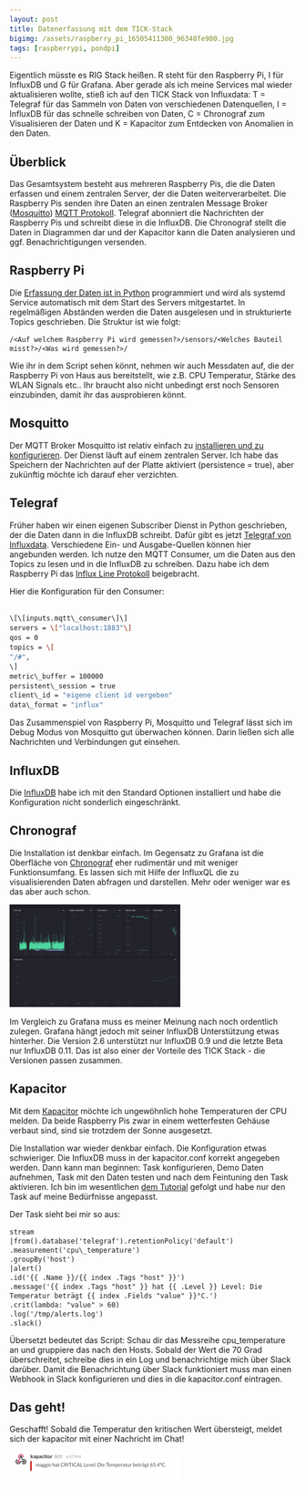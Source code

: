 ```yaml
---
layout: post
title: Datenerfassung mit dem TICK-Stack
bigimg: /assets/raspberry_pi_16505411300_96348fe980.jpg
tags: [raspberrypi, pondpi]
---
```


Eigentlich müsste es RIG Stack heißen. R steht für den Raspberry Pi, I für InfluxDB und G für Grafana. Aber gerade als ich meine Services mal wieder aktualisieren wollte, stieß ich auf den TICK Stack von Influxdata: T = Telegraf für das Sammeln von Daten von verschiedenen Datenquellen, I = InfluxDB für das schnelle schreiben von Daten, C = Chronograf zum Visualisieren der Daten und K = Kapacitor zum Entdecken von Anomalien in den Daten.

## Überblick

Das Gesamtsystem besteht aus mehreren Raspberry Pis, die die Daten erfassen und einem zentralen Server, der die Daten weiterverarbeitet. Die Raspberry Pis senden ihre Daten an einen zentralen Message Broker ([Mosquitto](http://mosquitto.org/)) [MQTT Protokoll](http://mqtt.org/). Telegraf abonniert die Nachrichten der Raspberry Pis und schreibt diese in die InfluxDB. Die Chronograf stellt die Daten in Diagrammen dar und der Kapacitor kann die Daten analysieren und ggf. Benachrichtigungen versenden.

## Raspberry Pi

Die [Erfassung der Daten ist in Python](https://github.com/meinjens/home-control-pi/blob/master/monitor/mqtt_client.py) programmiert und wird als systemd Service automatisch mit dem Start des Servers mitgestartet. In regelmäßigen Abständen werden die Daten ausgelesen und in strukturierte Topics geschrieben. Die Struktur ist wie folgt:

```
/<Auf welchem Raspberry Pi wird gemessen?>/sensors/<Welches Bauteil misst?>/<Was wird gemessen?>/
```

Wie ihr in dem Script sehen könnt, nehmen wir auch Messdaten auf, die der Raspberry Pi von Haus aus bereitstellt, wie z.B. CPU Temperatur, Stärke des WLAN Signals etc.. Ihr braucht also nicht unbedingt erst noch Sensoren einzubinden, damit ihr das ausprobieren könnt.

## Mosquitto

Der MQTT Broker Mosquitto ist relativ einfach zu [installieren und zu konfigurieren](http://mosquitto.org/man/mosquitto-conf-5.html). Der Dienst läuft auf einem zentralen Server. Ich habe das Speichern der Nachrichten auf der Platte aktiviert (persistence = true), aber zukünftig möchte ich darauf eher verzichten.

## Telegraf

Früher haben wir einen eigenen Subscriber Dienst in Python geschrieben, der die Daten dann in die InfluxDB schreibt. Dafür gibt es jetzt [Telegraf von Influxdata](https://influxdata.com/time-series-platform/telegraf/). Verschiedene Ein- und Ausgabe-Quellen können hier angebunden werden. Ich nutze den MQTT Consumer, um die Daten aus den Topics zu lesen und in die InfluxDB zu schreiben. Dazu habe ich dem Raspberry Pi das [Influx Line Protokoll](https://docs.influxdata.com/influxdb/v0.12/write_protocols/line/) beigebracht.

Hier die Konfiguration für den Consumer:

```bash

\[\[inputs.mqtt\_consumer\]\]  
servers = \["localhost:1883"\]  
qos = 0  
topics = \[  
"/#",  
\]  
metric\_buffer = 100000  
persistent\_session = true  
client\_id = "eigene client id vergeben"  
data\_format = "influx"

```

Das Zusammenspiel von Raspberry Pi, Mosquitto und Telegraf lässt sich im Debug Modus von Mosquitto gut überwachen können. Darin ließen sich alle Nachrichten und Verbindungen gut einsehen.

## InfluxDB

Die [InfluxDB](https://influxdata.com/time-series-platform/influxdb/) habe ich mit den Standard Optionen installiert und habe die Konfiguration nicht sonderlich eingeschränkt.

## Chronograf

Die Installation ist denkbar einfach. Im Gegensatz zu Grafana ist die Oberfläche von [Chronograf](https://influxdata.com/time-series-platform/chronograf/) eher rudimentär und mit weniger Funktionsumfang. Es lassen sich mit Hilfe der InfluxQL die zu visualisierenden Daten abfragen und darstellen. Mehr oder weniger war es das aber auch schon.

[![Chronograf-Dashboard](/assets/Chronograf-Dashboard-300x180.png)](/assets/Chronograf-Dashboard.png)

Im Vergleich zu Grafana muss es meiner Meinung nach noch ordentlich zulegen. Grafana hängt jedoch mit seiner InfluxDB Unterstützung etwas hinterher. Die Version 2.6 unterstützt nur InfluxDB 0.9 und die letzte Beta nur InfluxDB 0.11. Das ist also einer der Vorteile des TICK Stack - die Versionen passen zusammen.

## Kapacitor

Mit dem [Kapacitor](https://influxdata.com/time-series-platform/kapacitor/) möchte ich ungewöhnlich hohe Temperaturen der CPU melden. Da beide Raspberry Pis zwar in einem wetterfesten Gehäuse verbaut sind, sind sie trotzdem der Sonne ausgesetzt.

Die Installation war wieder denkbar einfach. Die Konfiguration etwas schwieriger. Die InfluxDB muss in der kapacitor.conf korrekt angegeben werden. Dann kann man beginnen: Task konfigurieren, Demo Daten aufnehmen, Task mit den Daten testen und nach dem Feintuning den Task aktivieren. Ich bin im wesentlichen [dem Tutorial](https://docs.influxdata.com/kapacitor/v0.12/introduction/getting_started/) gefolgt und habe nur den Task auf meine Bedürfnisse angepasst.

Der Task sieht bei mir so aus:  
```
stream  
|from().database('telegraf').retentionPolicy('default')  
.measurement('cpu\_temperature')  
.groupBy('host')  
|alert()  
.id('{{ .Name }}/{{ index .Tags "host" }}')  
.message('{{ index .Tags "host" }} hat {{ .Level }} Level: Die Temperatur beträgt {{ index .Fields "value" }}°C.')  
.crit(lambda: "value" > 60)  
.log('/tmp/alerts.log')  
.slack()  
```

Übersetzt bedeutet das Script: Schau dir das Messreihe cpu\_temperature an und gruppiere das nach den Hosts. Sobald der Wert die 70 Grad überschreitet, schreibe dies in ein Log und benachrichtige mich über Slack darüber. Damit die Benachrichtung über Slack funktioniert muss man einen Webhook in Slack konfigurieren und dies in die kapacitor.conf eintragen.

## Das geht!

Geschafft! Sobald die Temperatur den kritischen Wert übersteigt, meldet sich der kapacitor mit einer Nachricht im Chat!

[![slack-message](/assets/slack-message-300x53.png)](/assets/slack-message.png)